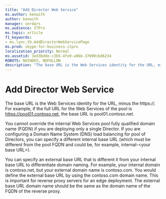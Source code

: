 ```yaml
---
title: "Add Director Web Service"
ms.author: kenwith
author: kenwith
manager: serdars
ms.audience: ITPro
ms.topic: article
f1_keywords:
- ms.lync.tb.AddDirectorWebServicePage
ms.prod: skype-for-business-itpro
localization_priority: Normal
ms.assetid: 3ed3bdde-c3b5-4fe9-a96b-37099cbd6234
ROBOTS: NOINDEX, NOFOLLOW
description: "The base URL is the Web Services identity for the URL, minus the https://. For example, if the full URL for the Web Services of the pool is https://pool01.contoso.net, the base URL is pool01.contoso.net."
---
```


# Add Director Web Service
 
The base URL is the Web Services identity for the URL, minus the https://. For example, if the full URL for the Web Services of the pool is https://pool01.contoso.net, the base URL is pool01.contoso.net.
  
You cannot override the internal Web Services pool fully qualified domain name (FQDN) if you are deploying only a single Director. If you are configuring a Domain Name System (DNS) load balancing for pool of Directors, you can specify a different internal base URL (which must be different from the pool FQDN and could be, for example, internal-\<your base URL\>).
  
You can specify an external base URL that is different it from your internal base URL to differentiate domain naming. For example, your internal domain is contoso.net, but your external domain name is contoso.com. You would define the external base URL by using the contoso.com domain name. This is important for reverse proxy servers for an edge deployment. The external base URL domain name should be the same as the domain name of the FQDN of the reverse proxy. 
  

